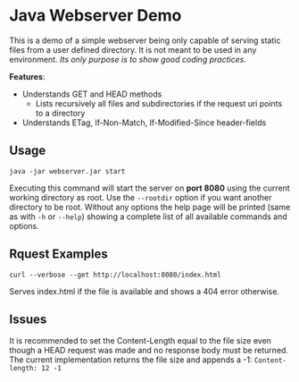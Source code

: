 # Java Webserver Demo

This is a demo of a simple webserver being only capable of serving static files from a user defined directory.
It is not meant to be used in any environment. *Its only purpose is to show good coding practices*.

**Features**:
* Understands GET and HEAD methods
    * Lists recursively all files and subdirectories if the request uri points to a directory
* Understands ETag, If-Non-Match, If-Modified-Since header-fields

## Usage

`java -jar webserver.jar start`

Executing this command will start the server on **port 8080** using the current working directory as root.
Use the `--rootdir` option if you want another directory to be root.
Without any options the help page will be printed (same as with `-h` or `--help`) 
showing a complete list of all available commands and options.

## Rquest Examples

`curl --verbose --get http://localhost:8080/index.html`

Serves index.html if the file is available and shows a 404 error otherwise.

## Issues

It is recommended to set the Content-Length equal to the file size even though a HEAD request was made and no response body must be returned.
The current implementation returns the file size and appends a -1:
`Content-length: 12 -1`